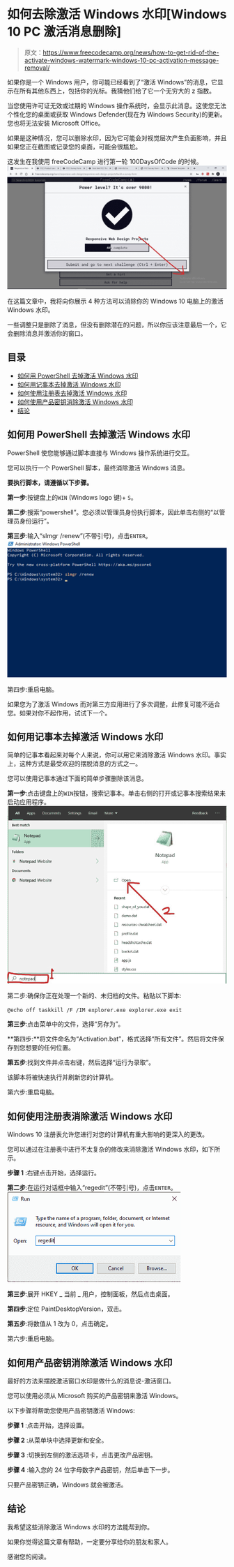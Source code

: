 # 如何去除激活 Windows 水印[Windows 10 PC 激活消息删除]

> 原文：<https://www.freecodecamp.org/news/how-to-get-rid-of-the-activate-windows-watermark-windows-10-pc-activation-message-removal/>

如果你是一个 Windows 用户，你可能已经看到了“激活 Windows”的消息，它显示在所有其他东西上，包括你的光标。我猜他们给了它一个无穷大的 z 指数。

当您使用许可证无效或过期的 Windows 操作系统时，会显示此消息。这使您无法个性化您的桌面或获取 Windows Defender(现在为 Windows Security)的更新。您也将无法安装 Microsoft Office。

如果是这种情况，您可以删除水印，因为它可能会对视觉层次产生负面影响，并且如果您正在截图或记录您的桌面，可能会很尴尬。

这发生在我使用 freeCodeCamp 进行第一轮 100DaysOfCode 的时候。
![day49](img/8eb2b77fae359e6fb5fe8e34bb4e5caa.png)

在这篇文章中，我将向你展示 4 种方法可以消除你的 Windows 10 电脑上的激活 Windows 水印。

一些调整只是删除了消息，但没有删除潜在的问题，所以你应该注意最后一个，它会删除消息并激活你的窗口。

## 目录

*   [如何用 PowerShell 去掉激活 Windows 水印](#howtogetridoftheactivatewindowswatermarkwithpowershell)
*   [如何用记事本去掉激活 Windows 水印](#howtogetridoftheactivatewindowswatermarkwithnotepad)
*   [如何使用注册表去掉激活 Windows 水印](#howtogetridoftheactivatewindowswatermarkbyusingtheregistry)
*   [如何使用产品密钥消除激活 Windows 水印](#howtogetridoftheactivatewindowswatermarkwithaproductkey)
*   [结论](#conclusion)

## 如何用 PowerShell 去掉激活 Windows 水印

PowerShell 使您能够通过脚本直接与 Windows 操作系统进行交互。

您可以执行一个 PowerShell 脚本，最终消除激活 Windows 消息。

**要执行脚本，请遵循以下步骤。**

**第一步**:按键盘上的`WIN` (Windows logo 键)+ `S`。

**第二步**:搜索“powershell”。您必须以管理员身份执行脚本，因此单击右侧的“以管理员身份运行”。


**第三步**:输入“slmgr /renew”(不带引号)，点击`ENTER`。
![ss-2](img/3d5b623ebe864becdf03aa48b11af496.png)

第四步:重启电脑。

如果您为了激活 Windows 而对第三方应用进行了多次调整，此修复可能不适合您。如果对你不起作用，试试下一个。

## 如何用记事本去掉激活 Windows 水印

简单的记事本看起来对每个人来说，你可以用它来消除激活 Windows 水印。事实上，这种方式是最受欢迎的摆脱消息的方式之一。

您可以使用记事本通过下面的简单步骤删除该消息。

**第一步**:点击键盘上的`WIN`按钮，搜索记事本。单击右侧的打开或记事本搜索结果来启动应用程序。
![ss-3-1](img/9a7ec79b480d91cb43b3285b2d23f0ee.png)

第二步:确保你正在处理一个新的、未归档的文件。粘贴以下脚本:

`@echo off taskkill /F /IM explorer.exe explorer.exe exit`

**第三步**:点击菜单中的文件，选择“另存为”。


**第四步:**将文件命名为“Activation.bat”，格式选择“所有文件”。然后将文件保存到您想要的任何位置。


**第五步**:找到文件并点击右键，然后选择“运行为录取”。


该脚本将被快速执行并刷新您的计算机。

第六步:重启电脑。

## 如何使用注册表消除激活 Windows 水印

Windows 10 注册表允许您进行对您的计算机有重大影响的更深入的更改。

您可以通过在注册表中进行不太复杂的修改来消除激活 Windows 水印，如下所示。

**步骤 1** :右键点击开始，选择运行。


**第二步**:在运行对话框中输入“regedit”(不带引号)，点击`ENTER`。
![ss-8](img/af8f824d661a7757e2f8ad1e6d4334ce.png)

**第三步**:展开 HKEY _ 当前 _ 用户，控制面板，然后点击桌面。


**第四步**:定位 PaintDesktopVersion，双击。

**第五步**:将数值从 1 改为 0，点击确定。


第六步:重启电脑。

## 如何用产品密钥消除激活 Windows 水印

最好的方法来摆脱激活窗口水印是做什么的消息说-激活窗口。

您可以使用必须从 Microsoft 购买的产品密钥来激活 Windows。

以下步骤将帮助您使用产品密钥激活 Windows:

**步骤 1** :点击开始，选择设置。


**步骤 2** :从菜单块中选择更新和安全。


**步骤 3** :切换到左侧的激活选项卡，点击更改产品密钥。


**步骤 4** :输入您的 24 位字母数字产品密钥，然后单击下一步。


只要产品密钥正确，Windows 就会被激活。

## 结论

我希望这些消除激活 Windows 水印的方法能帮到你。

如果你觉得这篇文章有帮助，一定要分享给你的朋友和家人。

感谢您的阅读。